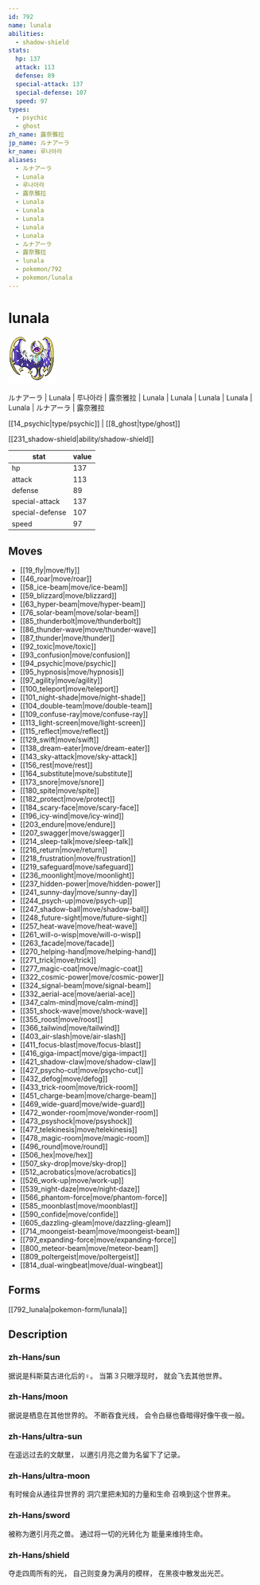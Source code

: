 ```yaml
---
id: 792
name: lunala
abilities:
  - shadow-shield
stats:
  hp: 137
  attack: 113
  defense: 89
  special-attack: 137
  special-defense: 107
  speed: 97
types:
  - psychic
  - ghost
zh_name: 露奈雅拉
jp_name: ルナアーラ
kr_name: 루나아라
aliases:
  - ルナアーラ
  - Lunala
  - 루나아라
  - 露奈雅拉
  - Lunala
  - Lunala
  - Lunala
  - Lunala
  - Lunala
  - ルナアーラ
  - 露奈雅拉
  - lunala
  - pokemon/792
  - pokemon/lunala
---
```

# lunala

![](https://raw.githubusercontent.com/PokeAPI/sprites/master/sprites/pokemon/792.png)

ルナアーラ | Lunala | 루나아라 | 露奈雅拉 | Lunala | Lunala | Lunala | Lunala | Lunala | ルナアーラ | 露奈雅拉

[[14_psychic|type/psychic]] | [[8_ghost|type/ghost]]

[[231_shadow-shield|ability/shadow-shield]]

|stat|value|
|---|---|
|hp|137|
|attack|113|
|defense|89|
|special-attack|137|
|special-defense|107|
|speed|97|


## Moves

- [[19_fly|move/fly]]
- [[46_roar|move/roar]]
- [[58_ice-beam|move/ice-beam]]
- [[59_blizzard|move/blizzard]]
- [[63_hyper-beam|move/hyper-beam]]
- [[76_solar-beam|move/solar-beam]]
- [[85_thunderbolt|move/thunderbolt]]
- [[86_thunder-wave|move/thunder-wave]]
- [[87_thunder|move/thunder]]
- [[92_toxic|move/toxic]]
- [[93_confusion|move/confusion]]
- [[94_psychic|move/psychic]]
- [[95_hypnosis|move/hypnosis]]
- [[97_agility|move/agility]]
- [[100_teleport|move/teleport]]
- [[101_night-shade|move/night-shade]]
- [[104_double-team|move/double-team]]
- [[109_confuse-ray|move/confuse-ray]]
- [[113_light-screen|move/light-screen]]
- [[115_reflect|move/reflect]]
- [[129_swift|move/swift]]
- [[138_dream-eater|move/dream-eater]]
- [[143_sky-attack|move/sky-attack]]
- [[156_rest|move/rest]]
- [[164_substitute|move/substitute]]
- [[173_snore|move/snore]]
- [[180_spite|move/spite]]
- [[182_protect|move/protect]]
- [[184_scary-face|move/scary-face]]
- [[196_icy-wind|move/icy-wind]]
- [[203_endure|move/endure]]
- [[207_swagger|move/swagger]]
- [[214_sleep-talk|move/sleep-talk]]
- [[216_return|move/return]]
- [[218_frustration|move/frustration]]
- [[219_safeguard|move/safeguard]]
- [[236_moonlight|move/moonlight]]
- [[237_hidden-power|move/hidden-power]]
- [[241_sunny-day|move/sunny-day]]
- [[244_psych-up|move/psych-up]]
- [[247_shadow-ball|move/shadow-ball]]
- [[248_future-sight|move/future-sight]]
- [[257_heat-wave|move/heat-wave]]
- [[261_will-o-wisp|move/will-o-wisp]]
- [[263_facade|move/facade]]
- [[270_helping-hand|move/helping-hand]]
- [[271_trick|move/trick]]
- [[277_magic-coat|move/magic-coat]]
- [[322_cosmic-power|move/cosmic-power]]
- [[324_signal-beam|move/signal-beam]]
- [[332_aerial-ace|move/aerial-ace]]
- [[347_calm-mind|move/calm-mind]]
- [[351_shock-wave|move/shock-wave]]
- [[355_roost|move/roost]]
- [[366_tailwind|move/tailwind]]
- [[403_air-slash|move/air-slash]]
- [[411_focus-blast|move/focus-blast]]
- [[416_giga-impact|move/giga-impact]]
- [[421_shadow-claw|move/shadow-claw]]
- [[427_psycho-cut|move/psycho-cut]]
- [[432_defog|move/defog]]
- [[433_trick-room|move/trick-room]]
- [[451_charge-beam|move/charge-beam]]
- [[469_wide-guard|move/wide-guard]]
- [[472_wonder-room|move/wonder-room]]
- [[473_psyshock|move/psyshock]]
- [[477_telekinesis|move/telekinesis]]
- [[478_magic-room|move/magic-room]]
- [[496_round|move/round]]
- [[506_hex|move/hex]]
- [[507_sky-drop|move/sky-drop]]
- [[512_acrobatics|move/acrobatics]]
- [[526_work-up|move/work-up]]
- [[539_night-daze|move/night-daze]]
- [[566_phantom-force|move/phantom-force]]
- [[585_moonblast|move/moonblast]]
- [[590_confide|move/confide]]
- [[605_dazzling-gleam|move/dazzling-gleam]]
- [[714_moongeist-beam|move/moongeist-beam]]
- [[797_expanding-force|move/expanding-force]]
- [[800_meteor-beam|move/meteor-beam]]
- [[809_poltergeist|move/poltergeist]]
- [[814_dual-wingbeat|move/dual-wingbeat]]

## Forms



[[792_lunala|pokemon-form/lunala]]

## Description

### zh-Hans/sun

据说是科斯莫古进化后的♀。
当第３只眼浮现时，
就会飞去其他世界。

### zh-Hans/moon

据说是栖息在其他世界的。
不断吞食光线，
会令白昼也昏暗得好像午夜一般。

### zh-Hans/ultra-sun

在遥远过去的文献里，
以邀引月亮之兽为名留下了记录。

### zh-Hans/ultra-moon

有时候会从通往异世界的
洞穴里把未知的力量和生命
召唤到这个世界来。

### zh-Hans/sword

被称为邀引月亮之兽。
通过将一切的光转化为
能量来维持生命。

### zh-Hans/shield

夺走四周所有的光，
自己则变身为满月的模样，
在黑夜中散发出光芒。

